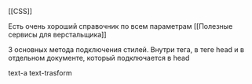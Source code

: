[[CSS]]

Есть очень хороший справочник по всем параметрам 
[[Полезные сервисы для верстальщика]]

3 основных метода подключения стилей. Внутри тега, в теге head и в отдельном документе, который подключается в head

text-a
text-trasform

